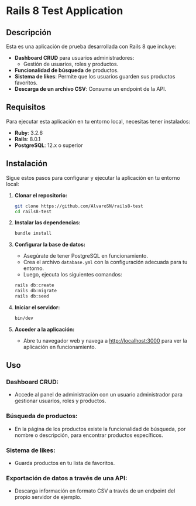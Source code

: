 # Rails 8 Test Application

## Descripción

Esta es una aplicación de prueba desarrollada con Rails 8 que incluye:

- **Dashboard CRUD** para usuarios administradores:
  - Gestión de usuarios, roles y productos.
- **Funcionalidad de búsqueda** de productos.
- **Sistema de likes**: Permite que los usuarios guarden sus productos favoritos.
- **Descarga de un archivo CSV**: Consume un endpoint de la API.

## Requisitos

Para ejecutar esta aplicación en tu entorno local, necesitas tener instalados:

- **Ruby**: 3.2.6
- **Rails**: 8.0.1
- **PostgreSQL**: 12.x o superior

## Instalación

Sigue estos pasos para configurar y ejecutar la aplicación en tu entorno local:

1. **Clonar el repositorio:**

   ```sh
   git clone https://github.com/AlvaroSN/rails8-test
   cd rails8-test
   ```

2. **Instalar las dependencias:**

   ```sh
   bundle install
   ```

3. **Configurar la base de datos:**
   - Asegúrate de tener PostgreSQL en funcionamiento.
   - Crea el archivo `database.yml` con la configuración adecuada para tu entorno.
   - Luego, ejecuta los siguientes comandos:

   ```sh
   rails db:create
   rails db:migrate
   rails db:seed
   ```

4. **Iniciar el servidor:**

   ```sh
   bin/dev
   ```

5. **Acceder a la aplicación:**
   - Abre tu navegador web y navega a [http://localhost:3000](http://localhost:3000) para ver la aplicación en funcionamiento.

## Uso

### Dashboard CRUD:
- Accede al panel de administración con un usuario administrador para gestionar usuarios, roles y productos.

### Búsqueda de productos:
- En la página de los productos existe la funcionalidad de búsqueda, por nombre o descripción, para encontrar productos específicos.

### Sistema de likes:
- Guarda productos en tu lista de favoritos.

### Exportación de datos a través de una API:
- Descarga información en formato CSV a través de un endpoint del propio servidor de ejemplo.



